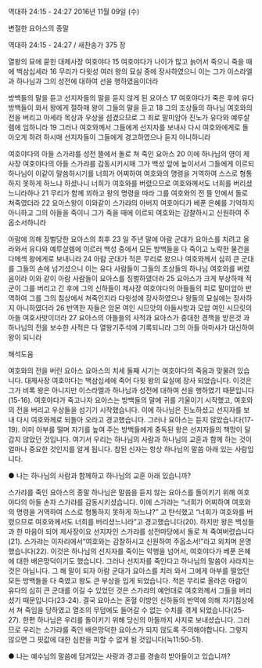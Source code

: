 역대하 24:15 - 24:27 
2016년 11월 09일 (수)

변절한 요아스의 종말



역대하 24:15 - 24:27 / 새찬송가 375 장


열왕의 묘에 묻힌 대제사장 여호야다
15 여호야다가 나이가 많고 늙어서 죽으니 죽을 때에 백삼십세라 16 무리가 다윗성 여러 왕의 묘실 중에 장사하였으니 이는 그가 이스라엘과 하나님과 그의 성전에 대하여 선을 행하였음이더라

방백들의 말을 듣고 선지자들의 말을 듣지 않게 된 요아스
17 여호야다가 죽은 후에 유다 방백들이 와서 왕에게 절하매 왕이 그들의 말을 듣고 18 그의 조상들의 하나님 여호와의 전을 버리고 아세라 목상과 우상을 섬겼으므로 그 죄로 말미암아 진노가 유다와 예루살렘에 임하니라 19 그러나 여호와께서 그들에게 선지자를 보내사 다시 여호와에게로 돌아오게 하려 하시매 선지자들이 그들에게 경고하였으나 듣지 아니하니라

여호야다의 아들 스가랴를 성전 뜰에서 돌로 쳐 죽인 요아스
20 이에 하나님의 영이 제사장 여호야다의 아들 스가랴를 감동시키시매 그가 백성 앞에 높이서서 그들에게 이르되 하나님이 이같이 말씀하시기를 너희가 어찌하여 여호와의 명령을 거역하여 스스로 형통하지 못하게 하느냐 하셨나니 너희가 여호와를 버렸으므로 여호와께서도 너희를 버리셨느니라하나 21 무리가 함께 꾀하고 왕의 명령을 따라 그를 여호와의 전 뜰 안에서 돌로 쳐죽였더라 22 요아스왕이 이와같이 스가랴의 아버지 여호야다가 베푼 은혜를 기억하지 아니하고 그의 아들을 죽이니 그가 죽을 때에 이르되 여호와는 감찰하시고 신원하여 주옵소서하니라

아람에 의해 징벌당한 요아스의 최후
23 일 주년 말에 아람 군대가 요아스를 치려고 올라와서 유다와 예루살렘에 이르러 백성 중에서 모든 방백들을 다 죽이고 노략한 물건을 다메섹 왕에게로 보내니라 24 아람 군대가 적은 무리로 왔으나 여호와께서 심히 큰 군대를 그들의 손에 넘기셨으니 이는 유다 사람들이 그들의 조상들의 하나님 여호와를 버렸음이라 이와 같이 아람 사람들이 요아스를 징벌하였더라 25 요아스가 크게 부상하매 적군이 그를 버리고 간 후에 그의 신하들이 제사장 여호야다의 아들들의 피로 말미암아 반역하여 그를 그의 침상에서 쳐죽인지라 다윗성에 장사하였으나 왕들의 묘실에는 장사하지 아니하였더라 26 반역한 자들은 암몬 여인 시므앗의 아들사밧과 모압 여인 시므릿의 아들 여호사밧이더라 27 요아스의 아들들의 사적과 요아스가 중대한 경책을 받은것 과 하나님의 전을 보수한 사적은 다 열왕기주석에 기록되니라 그의 아들 아마샤가 대신하여 왕이 되니라

해석도움





여호와의 전을 버린 요아스
요아스의 치세 둘째 시기는 여호야다의 죽음과 맞물려 있습니다. 대제사장 여호야다는 백삼십세에 죽어 다윗 왕의 묘실에 장사 되었습니다. 이것은 그가 비록 왕은 아니지만 이스라엘과 하나님과 성전에 대하여 선을 행하였기 때문입니다(15-16). 여호야다가 죽고나자 요아스는 방백들의 말에 귀를 기울이기 시작했고, 여호와의 전을 버리고 우상들을 섬기기 시작했습니다. 이에 하나님은 진노하셨고 선지자를 보내 다시 여호와께로 되돌아 오라고 경고했습니다. 그러나 요아스는 듣지 않았습니다(17-19). 이미 아부를 떨며 자기를 높여 주는 방백들에게 중독된 왕은 선지자들의 책망이 달갑지 않았던 것입니다. 여기서 우리는 하나님의 사람과 하나님의 교훈과 함께 하는 것이 얼마나 중요한 것인지를 알게 됩니다.
참된 신자는 항상 하나님의 말씀 아래 있는 사람입니다.

● 나는 하나님의 사람과 함께하고 하나님의 교훈 아래 있습니까?

스가랴를 죽인 요아스의 종말
하나님은 말씀을 듣지 않는 요아스를 돌이키기 위해 여호야다의 아들 손자 스가랴를 감동시키셨습니다. 이에 스가랴는 “너희가 어찌하여 여호와의 명령을 거역하여 스스로 형통하지 못하게 하느냐?” 고 탄식했고 “너희가 여호와를 버렸으므로 여호와께서도 너희를 버리셨느니라”고 경고했습니다(20). 하지만 왕은 백성들과 한 마음이 되어 제사장이요 선지자인 스가랴를 성전마당에서 돌로 쳐 죽여버렸습니다(21). 스가랴는 이자리에서“여호와는 감찰하시고 신원하여 주옵소서!”라고 외치며 운명했습니다(22). 이것은 하나님의 선지자를 죽이는 악행을 넘어서, 여호야다가 베푼 은혜에 대한 배은망덕이기도 했습니다. 그러나 선지자를 죽인다고 하나님의 말씀이 사라지는 것은 아닙니다. 그 해 말이 되자 아람 군대가 요아스를 치러 와서 그에게 아부를 떨었던 모든 방백들을 다 죽였고 왕도 큰 부상을 입게 되었습니다. 적은 무리로 올라온 아람이 유다의 심히 큰 군대를 이길 수 있었던 것은 스가랴의 예언대로 여호와께서 그들을 버리셨기 때문입니다(23-24). 결국 요아스는 혼혈 이방인 신하들의 반역에 의해 자기침상에서 쳐 죽임을 당하였고 열조의 무덤에도 들어갈 수 없는 수치를 겪게 되었습니다(25-27). 한편 하나님은 우리를 돌이키기 위해 당신의 아들까지 사지로 보내셨습니다. 그러므로 우리는 스가랴를 죽인 배은망덕한 요아스가 되지 않도록 주의해야합니다. 그렇지 않으면 그 핏값에 대한 심판을 피할 수 없게 될 것입니다(눅11:50-51).

● 나는 예수님의 말씀에 담겨있는 사랑과 경고를 경솔히 받아들이고 있습니까?